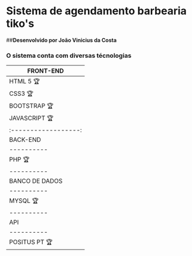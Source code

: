 # **Sistema de agendamento barbearia tiko's**

##**Desenvolvido por João Vinicius da Costa**

### O sistema conta com diversas técnologias

| FRONT-END |
| --------- |
| HTML 5    :trophy: |
| CSS3      :trophy: |
| BOOTSTRAP  :trophy:|
| JAVASCRIPT :trophy:|
|:------------------:|
| BACK-END |
|----------|
| PHP :trophy: |
|----------|
| BANCO DE DADOS |
|----------|
| MYSQL :trophy: |
|----------|
| API |
|----------|
| POSITUS PT :trophy: |

